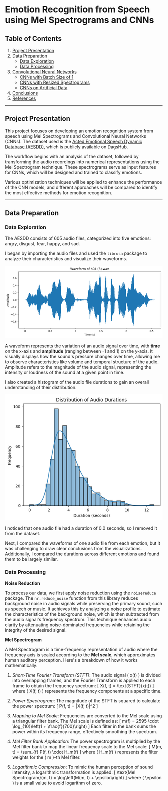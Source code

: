 # Emotion Recognition from Speech using Mel Spectrograms and CNNs

## Table of Contents
1. [Project Presentation](#project-presentation)
2. [Data Preparation](#data-preparation)
   - [Data Exploration](#data-exploration)
   - [Data Processing](#data-processing)
3. [Convolutional Neural Networks](#convolutional-neural-networks)
   - [CNNs with Batch Size of 1](#cnns-with-batch-size-of-1)
   - [CNNs with Resized Spectrograms](#cnns-with-resized-spectrograms)
   - [CNNs on Artificial Data](#cnns-on-artificial-data)
4. [Conclusions](#conclusions)
5. [References](#references)

---

## Project Presentation

This project focuses on developing an emotion recognition system from speech using Mel Spectrograms and Convolutional Neural Networks (CNNs). The dataset used is the [Acted Emotional Speech Dynamic Database (AESDD)](https://dagshub.com/kingabzpro/Acted-Emotional-Speech-Dynamic-Database), which is publicly available on DagsHub.

The workflow begins with an analysis of the dataset, followed by transforming the audio recordings into numerical representations using the Mel Spectrogram technique. These spectrograms serve as input features for CNNs, which will be designed and trained to classify emotions.

Various optimization techniques will be applied to enhance the performance of the CNN models, and different approaches will be compared to identify the most effective methods for emotion recognition.

---

## Data Preparation

### Data Exploration

The AESDD consists of 605 audio files, categorized into five emotions: angry, disgust, fear, happy, and sad.

I began by importing the audio files and used the `librosa` package to analyze their characteristics and visualize their waveforms.

![waveform](plots/waveform.png)

A waveform represents the variation of an audio signal over time, with **time** on the x-axis and **amplitude** (ranging between -1 and 1) on the y-axis. It visually displays how the sound's pressure changes over time, allowing me to observe characteristics like volume and temporal structure of the audio. Amplitude refers to the magnitude of the audio signal, representing the intensity or loudness of the sound at a given point in time.

I also created a histogram of the audio file durations to gain an overall understanding of their distribution.

![hist_duration](plots/hist_duration.png)

I noticed that one audio file had a duration of 0.0 seconds, so I removed it from the dataset.

Next, I compared the waveforms of one audio file from each emotion, but it was challenging to draw clear conclusions from the visualizations. Additionally, I compared the durations across different emotions and found them to be largely similar.

### Data Processing

**Noise Reduction**

To process our data, we first apply noise reduction using the `noisereduce` package. The `nr.reduce_noise` function from this library reduces background noise in audio signals while preserving the primary sound, such as speech or music. It achieves this by analyzing a noise profile to estimate the characteristics of the background noise, which is then subtracted from the audio signal's frequency spectrum. This technique enhances audio clarity by attenuating noise-dominated frequencies while retaining the integrity of the desired signal.

**Mel Spectrogram**

A Mel Spectrogram is a time-frequency representation of audio where the frequency axis is scaled according to the **Mel scale**, which approximates human auditory perception. Here's a breakdown of how it works mathematically:

1. *Short-Time Fourier Transform (STFT)*:
   The audio signal \( x(t) \) is divided into overlapping frames, and the Fourier Transform is applied to each frame to obtain the frequency spectrum:
   \[
   X(f, t) = \text{STFT}(x(t))
   \]
   where \( X(f, t) \) represents the frequency components at a specific time.

2. *Power Spectrogram*:
   The magnitude of the STFT is squared to calculate the power spectrum:
   \[
   P(f, t) = |X(f, t)|^2
   \]

3. *Mapping to Mel Scale*:
   Frequencies are converted to the Mel scale using a triangular filter bank. The Mel scale is defined as:
   \[
   m(f) = 2595 \cdot \log_{10}\left(1 + \frac{f}{700}\right)
   \]
   Each filter in the bank sums the power within its frequency range, effectively smoothing the spectrum.

4. *Mel Filter Bank Application*:
   The power spectrogram is multiplied by the Mel filter bank to map the linear frequency scale to the Mel scale:
   \[
   M(m, t) = \sum_{f} P(f, t) \cdot H_m(f)
   \]
   where \( H_m(f) \) represents the filter weights for the \( m \)-th Mel filter.

5. *Logarithmic Compression*:
   To mimic the human perception of sound intensity, a logarithmic transformation is applied:
   \[
   \text{Mel Spectrogram}(m, t) = \log\left(M(m, t) + \epsilon\right)
   \]
   where \( \epsilon \) is a small value to avoid logarithm of zero.

